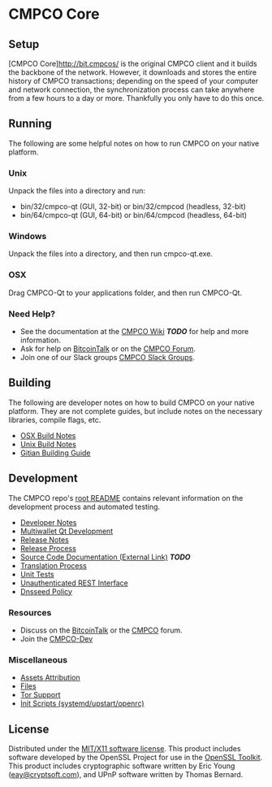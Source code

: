 CMPCO Core
=====================

Setup
---------------------
[CMPCO Core]http://bit.cmpcos/ is the original CMPCO client and it builds the backbone of the network. However, it downloads and stores the entire history of CMPCO transactions; depending on the speed of your computer and network connection, the synchronization process can take anywhere from a few hours to a day or more. Thankfully you only have to do this once.

Running
---------------------
The following are some helpful notes on how to run CMPCO on your native platform.

### Unix

Unpack the files into a directory and run:

- bin/32/cmpco-qt (GUI, 32-bit) or bin/32/cmpcod (headless, 32-bit)
- bin/64/cmpco-qt (GUI, 64-bit) or bin/64/cmpcod (headless, 64-bit)

### Windows

Unpack the files into a directory, and then run cmpco-qt.exe.

### OSX

Drag CMPCO-Qt to your applications folder, and then run CMPCO-Qt.

### Need Help?

* See the documentation at the [CMPCO Wiki](https://en.bitcoin.it/wiki/Main_Page) ***TODO***
for help and more information.
* Ask for help on [BitcoinTalk](https://bitcointalk.org/index.php?topic=1604893.0) or on the [CMPCO Forum](https://google.forum.com/).
* Join one of our Slack groups [CMPCO Slack Groups](https://google.slack.com/).

Building
---------------------
The following are developer notes on how to build CMPCO on your native platform. They are not complete guides, but include notes on the necessary libraries, compile flags, etc.

- [OSX Build Notes](build-osx.md)
- [Unix Build Notes](build-unix.md)
- [Gitian Building Guide](gitian-building.md)

Development
---------------------
The CMPCO repo's [root README](https://github.com/CMPCOCRYPTO/CMPCO/blob/master/README.md) contains relevant information on the development process and automated testing.

- [Developer Notes](developer-notes.md)
- [Multiwallet Qt Development](multiwallet-qt.md)
- [Release Notes](release-notes.md)
- [Release Process](release-process.md)
- [Source Code Documentation (External Link)](https://dev.visucore.com/bitcoin/doxygen/) ***TODO***
- [Translation Process](translation_process.md)
- [Unit Tests](unit-tests.md)
- [Unauthenticated REST Interface](REST-interface.md)
- [Dnsseed Policy](dnsseed-policy.md)

### Resources

* Discuss on the [BitcoinTalk](https://bitcointalk.org/index.php?topic=1604893.0) or the [CMPCO](https://google.forum.com/) forum.
* Join the [CMPCO-Dev](https://google.slack.com/) 

### Miscellaneous
- [Assets Attribution](assets-attribution.md)
- [Files](files.md)
- [Tor Support](tor.md)
- [Init Scripts (systemd/upstart/openrc)](init.md)

License
---------------------
Distributed under the [MIT/X11 software license](http://www.opensource.org/licenses/mit-license.php).
This product includes software developed by the OpenSSL Project for use in the [OpenSSL Toolkit](https://www.openssl.org/). This product includes
cryptographic software written by Eric Young ([eay@cryptsoft.com](mailto:eay@cryptsoft.com)), and UPnP software written by Thomas Bernard.
